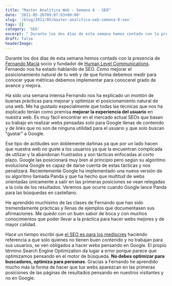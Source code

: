 ```yaml
---
title: "Master Analítica Web - Semana 8 - SEO"
date: '2011-05-26T09:07:03+00:00'
slug: '/blog/2011/05/master-analitica-web-semana-8-seo'
tags: []
category: 'SEO'
excerpt: " Durante los dos días de esta semana hemos contado con la presencia de [Fernando Maciá]("
draft: false
headerImage: 
---
```

 Durante los dos días de esta semana hemos contado con la presencia de [Fernando Maciá](http://static.squarespace.com/static/5303797ae4b0c6ad9e43f072/5303ce80e4b0400995a883d6/5303cf35e4b0400995a88b0c/1392758581676/?format=original) socio y fundador de [Human Level Communications](http://www.humanlevel.com/hlc/equipo/fernando-macia.html). Fernando nos ha estado hablando de SEO. Como mejorar el posicionamiento natural de tu web y de que forma debemos medir para conocer yque métricas debemos implementar para conocerel grado de avance y mejora.

Ha sido una semana intensa Fernando nos ha explicado un montón de buenas prácticas para mejorar y optimizar el posicionamiento natural de una web. Me ha gustado especialmente que todas las técnicas que nos ha explicado tenían como premisa **mejorar la experiencia del usuario** en nuestra web. Es muy fácil encontrar en el mercado actual SEOs que basan su trabajo en realizar webs pensadas solo para Google llenas de contenido y de links que no son de ninguna utilidad para el usuario y que solo buscan "gustar" a Google.

Ese tipo de actitudes son doblemente dañinas ya que por un lado hacen que nuestra web no guste a los usuarios ya que la encuentran complicada de utilizar y la abandonan frustrados y son tácticas enfocadas al corto plazo. Google las posicionará muy bien al principio pero según su algoritmo evoluciona Google es capaz de darse cuenta de estas tácticas y nos penalizará. Recientemente Google ha implementado una nueva versión de su algoritmo llamada Panda y que ha hecho que multitud de webs orientadas únicamente a salir en las primeras posiciones se vean relegadas a la cola de los resultados. Veremos que ocurre cuando Google lance Panda para las búsquedas en castellano.

He aprendido muchísimo de las clases de Fernando que han sido tremendamente prácticas y llenas de ejemplos que documentasen sus afirmaciones. Me quedo con un buen sabor de boca y con muchos conocimientos que poder llevar a la práctica para hacer webs mejores y de mayor calidad. 

Hace un tiempo escribí que [el SEO es para los mediocres](http://static.squarespace.com/static/5303797ae4b0c6ad9e43f072/5303ce80e4b0400995a883d6/5303cf3be4b0400995a88b4a/1392758587588/el-seo-es-para-los-mediocres?format=original) haciendo referencia a que solo quienes no tienen buen contenido y no trabajan para sus usuarios, se ven obligados a hacer webs pensando en Google. El propio término Search Engine Optimization da lugar a error porque parece que optimizamos pensando en el motor de búsqueda.  **No debes optimizar para buscadores, optimiza para personas**. Gracias a Fernando he aprendido mucho más la forma de hacer que tus webs aparezcan en las primeras posiciones de las páginas de resultados pensando en nuestros visitantes y no en Google.

 
